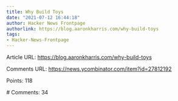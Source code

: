 ```yaml
---
title: Why Build Toys
date: "2021-07-12 16:44:18"
author: Hacker News Frontpage
authorlink: https://blog.aaronkharris.com/why-build-toys
tags:
- Hacker-News-Frontpage
---
```


<p>Article URL: <a href="https://blog.aaronkharris.com/why-build-toys">https://blog.aaronkharris.com/why-build-toys</a></p>
<p>Comments URL: <a href="https://news.ycombinator.com/item?id=27812192">https://news.ycombinator.com/item?id=27812192</a></p>
<p>Points: 118</p>
<p># Comments: 34</p>
